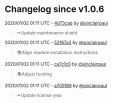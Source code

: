 # Changelog since v1.0.6

2020/01/02 01:11 UTC - [4d73cab](https://github.com/hassio-addons/addon-chrony/commit/4d73cab1c5c3ca469651660136a6031b5ed0d7aa) by [@sinclairpaul](https://github.com/sinclairpaul)
> ✏Update maintenance shield 

2020/01/02 01:11 UTC - [52167a3](https://github.com/hassio-addons/addon-chrony/commit/52167a33099dd04a4844c1b9c81acc929fcef1d8) by [@sinclairpaul](https://github.com/sinclairpaul)
> 📚Align readme installation instructions 

2020/01/02 01:11 UTC - [ce7c1c0](https://github.com/hassio-addons/addon-chrony/commit/ce7c1c0ad1bfc668c9dd3c66fd627ff88e7053ee) by [@sinclairpaul](https://github.com/sinclairpaul)
> 📚Adjust funding 

2020/01/02 01:11 UTC - [a700f89](https://github.com/hassio-addons/addon-chrony/commit/a700f89f1760fbf125dd09455775b9b460f916a8) by [@sinclairpaul](https://github.com/sinclairpaul)
> ✏Update license year 

